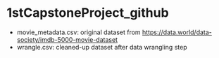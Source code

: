 # 1stCapstoneProject_github
* movie_metadata.csv: original dataset from https://data.world/data-society/imdb-5000-movie-dataset
* wrangle.csv: cleaned-up dataset after data wrangling step
